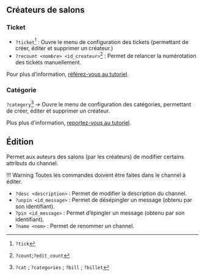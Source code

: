 ## Créateurs de salons
### Ticket
- `?ticket`[^ticket] : Ouvre le menu de configuration des tickets (permettant de créer, éditer et supprimer un créateur.)
- `?recount <nombre> <id_createur>`[^recount] : Permet de relancer la numérotation des tickets manuellement. 

Pour plus d’information, [référez-vous au tutoriel](../tuto/chan#ticket).

### Catégorie
`?category`[^cat]
→ Ouvre le menu de configuration des catégories, permettant de créer, éditer et supprimer un créateur.

Plus plus d’information, [reportez-vous au tutoriel](../tuto/chan.md#catégorie).

## Édition
Permet aux auteurs des salons (par les créateurs) de modifier certains attributs du channel. 

!!! Warning
Toutes les commandes doivent être faites dans le channel à éditer.

- `?desc <description>` : Permet de modifier la description du channel.
- `?unpin <id_message>` : Permet de désépingler un message (obtenu par son identifiant).
- `?pin <id_message>` : Permet d’épingler un message (obtenu par son identifiant).
- `?name <nom>` : Permet de renommer un channel.



[^ticket]: `?tick`
[^recount]: `?count`;`?edit_count`
[^cat]: `?cat` ; `?categories` ; `?bill` ; `?billet`
